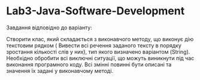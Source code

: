# Lab3-Java-Software-Development

Завдання відповідно до варіанту:

Створити клас, який складається з виконавчого методу, що виконує дію
текстовим рядком ( Вивести всі речення заданого тексту в порядку зростання 
кількості слів у них), тип якого визначено варіантом (String). Необхідно
обробити всі виключні ситуації, що можуть виникнути під час виконання
програмного коду. Всі змінні повинні бути описані та значення їх задані у
виконавчому методі.